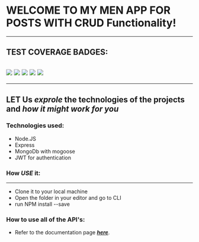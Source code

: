 # WELCOME TO MY MEN APP FOR POSTS WITH CRUD Functionality!
---

## TEST COVERAGE BADGES:
![](https://img.shields.io/badge/Coverage-52%25-F2E96B.svg?prefix=$coverage$)
![](https://img.shields.io/badge/Coverage-64%25-F2E96B.svg?style=flat&logoColor=white&color=blue&prefix=$statements$)
![](https://img.shields.io/badge/Coverage-23%25-F2C572.svg?style=social&logo=ktor&logoColor=black&color=red&prefix=$branches$)
![](https://img.shields.io/badge/Coverage-55%25-F2E96B.svg?prefix=$functions$)
![](https://img.shields.io/badge/Coverage-64%25-F2E96B.svg?prefix=$lines$)
---
---
## LET Us ***exprole*** the technologies of the projects and ***how it might work for you***

### Technologies used:
  - Node.JS
  - Express
  - MongoDb with mogoose
  - JWT for authentication

### How *USE* it:
---
  - Clone it to your local machine
  - Open the folder in your editor and go to CLI
  - run NPM install --save

### **How to use all of the API's**:
  - Refer to the documentation page ***[here](https://my-brand-men-heroku.herokuapp.com/docs/)***.








